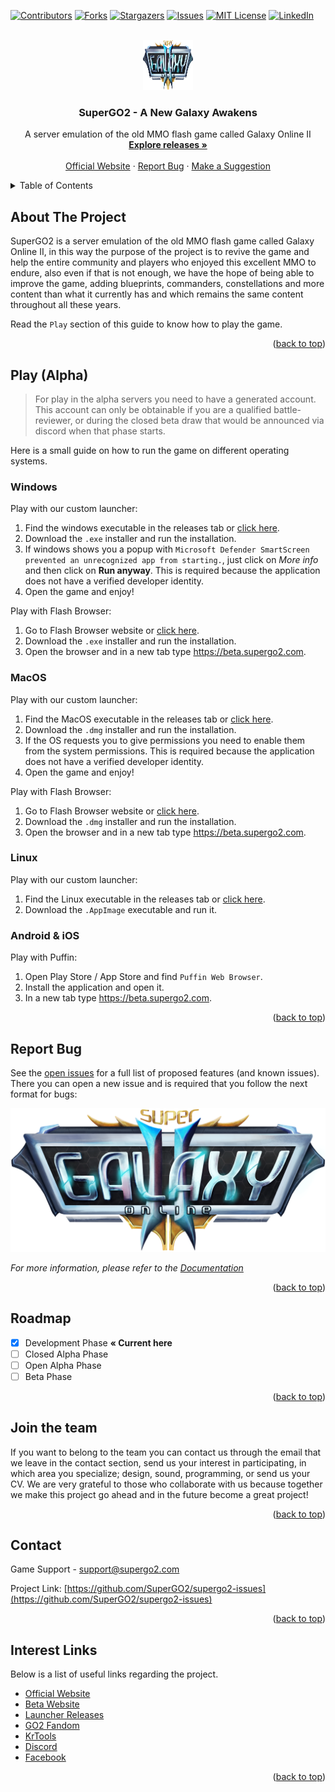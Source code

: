 

<div id="top"></div>

[![Contributors][contributors-shield]][contributors-url]
[![Forks][forks-shield]][forks-url]
[![Stargazers][stars-shield]][stars-url]
[![Issues][issues-shield]][issues-url]
[![MIT License][license-shield]][license-url]
[![LinkedIn][linkedin-shield]][linkedin-url]



<!-- PROJECT LOGO -->
<br />
<div align="center">
  <a href="https://github.com/othneildrew/Best-README-Template">
    <img src="images/logo.png" alt="Logo" width="80" height="80">
  </a>

  <h3 align="center">SuperGO2 - A New Galaxy Awakens</h3>

  <p align="center">
    A server emulation of the old MMO flash game called Galaxy Online II
    <br />
    <a href="https://github.com/SuperGO2/supergo2-issues/releases"><strong>Explore releases »</strong></a>
    <br />
    <br />
    <a href="https://supergo2.com">Official Website</a>
    ·
    <a href="https://github.com/SuperGO2/supergo2-issues/issues">Report Bug</a>
    ·
    <a href="https://github.com/SuperGO2/supergo2-issues/issues">Make a Suggestion</a>
  </p>
</div>



<!-- TABLE OF CONTENTS -->
<details>
  <summary>Table of Contents</summary>
  <ol>
    <li><a href="#about-the-project">About The Project</a></li>
    <li><a href="#play-(beta)">Play (Beta)</a>
      <ul>
        <li><a href="#windows">Windows</a></li>
        <li><a href="#macos">MacOS</a></li>
        <li><a href="#linux">Linux</a></li>
        <li><a href="#android-&-ios">Android & iOS</a></li>
      </ul>
    </li>
    <li><a href="#report-bug">Report Bug</a></li>
    <li><a href="#roadmap">Roadmap</a></li>
    <li><a href="#join-the-team">Join the team</a></li>
    <li><a href="#contact">Contact</a></li>
    <li><a href="#interest-links">Interest Links</a></li>
  </ol>
</details>



<!-- ABOUT THE PROJECT -->
## About The Project

SuperGO2 is a server emulation of the old MMO flash game called Galaxy Online II, in this way the purpose of the project is to revive the game and help the entire community and players who enjoyed this excellent MMO to endure, also even if that is not enough, we have the hope of being able to improve the game, adding blueprints, commanders, constellations and more content than what it currently has and which remains the same content throughout all these years.

Read the `Play` section of this guide to know how to play the game.

<p align="right">(<a href="#top">back to top</a>)</p>


<!-- GETTING STARTED -->
## Play (Alpha)

> For play in the alpha servers you need to have a generated account. This account can only be obtainable if you are a qualified battle-reviewer, or during the closed beta draw that would be announced via discord when that phase starts.

Here is a small guide on how to run the game on different operating systems.

### Windows

Play with our custom launcher:

1. Find the windows executable in the releases tab or [click here](https://github.com/SuperGO2/supergo2-issues/releases).
2. Download the `.exe` installer and run the installation.
3. If windows shows you a popup with `Microsoft Defender SmartScreen prevented an unrecognized app from starting.`, just click on _More info_ and then click on **Run anyway**. This is required because the application does not have a verified developer identity.
4. Open the game and enjoy!

Play with Flash Browser:

1. Go to Flash Browser website or [click here](https://flash.pm/browser/).
2. Download the `.exe` installer and run the installation.
3. Open the browser and in a new tab type https://beta.supergo2.com.

### MacOS

Play with our custom launcher:

1. Find the MacOS executable in the releases tab or [click here](https://github.com/SuperGO2/supergo2-issues/releases).
2. Download the `.dmg` installer and run the installation.
3. If the OS requests you to give permissions you need to enable them from the system permissions. This is required because the application does not have a verified developer identity.
4. Open the game and enjoy!

Play with Flash Browser:

1. Go to Flash Browser website or [click here](https://flash.pm/browser/).
2. Download the `.dmg` installer and run the installation.
3. Open the browser and in a new tab type https://beta.supergo2.com.

### Linux

Play with our custom launcher:

1. Find the Linux executable in the releases tab or [click here](https://github.com/SuperGO2/supergo2-issues/releases).
2. Download the `.AppImage` executable and run it.

### Android & iOS

Play with Puffin:

1. Open Play Store / App Store and find `Puffin Web Browser`.
2. Install the application and open it.
3. In a new tab type https://beta.supergo2.com.

<p align="right">(<a href="#top">back to top</a>)</p>



<!-- USAGE EXAMPLES -->
## Report Bug

See the [open issues](https://github.com/SuperGO2/supergo2-issues/issues) for a full list of proposed features (and known issues). There you can open a new issue and is required that you follow the next format for bugs:

<img src="images/logo.png" alt="Issue Example">

_For more information, please refer to the [Documentation](https://github.com/SuperGO2/supergo2-issues/wiki)_

<p align="right">(<a href="#top">back to top</a>)</p>



<!-- ROADMAP -->
## Roadmap

- [x] Development Phase **« Current here**
- [ ] Closed Alpha Phase
- [ ] Open Alpha Phase
- [ ] Beta Phase

<p align="right">(<a href="#top">back to top</a>)</p>



<!-- CONTRIBUTING -->
## Join the team

If you want to belong to the team you can contact us through the email that we leave in the contact section, send us your interest in participating, in which area you specialize; design, sound, programming, or send us your CV. We are very grateful to those who collaborate with us because together we make this project go ahead and in the future become a great project!

<p align="right">(<a href="#top">back to top</a>)</p>


<!-- CONTACT -->
## Contact

Game Support - support@supergo2.com

Project Link: [https://github.com/SuperGO2/supergo2-issues](https://github.com/SuperGO2/supergo2-issues)

<p align="right">(<a href="#top">back to top</a>)</p>



<!-- ACKNOWLEDGMENTS -->
## Interest Links

Below is a list of useful links regarding the project.

* [Official Website](https://supergo2.com)
* [Beta Website](https://beta.supergo2.com)
* [Launcher Releases](https://github.com/SuperGO2/supergo2-issues/releases)
* [GO2 Fandom](https://galaxyonlineii.fandom.com)
* [KrTools](https://krtools.deajae.co.uk)
* [Discord](https://discord.gg/ApPQErfvJw)
* [Facebook](https://www.facebook.com/supergo2)

<p align="right">(<a href="#top">back to top</a>)</p>



<!-- MARKDOWN LINKS & IMAGES -->
<!-- https://www.markdownguide.org/basic-syntax/#reference-style-links -->
[contributors-shield]: https://img.shields.io/github/contributors/othneildrew/Best-README-Template.svg?style=for-the-badge
[contributors-url]: https://github.com/othneildrew/Best-README-Template/graphs/contributors
[forks-shield]: https://img.shields.io/github/forks/othneildrew/Best-README-Template.svg?style=for-the-badge
[forks-url]: https://github.com/othneildrew/Best-README-Template/network/members
[stars-shield]: https://img.shields.io/github/stars/othneildrew/Best-README-Template.svg?style=for-the-badge
[stars-url]: https://github.com/othneildrew/Best-README-Template/stargazers
[issues-shield]: https://img.shields.io/github/issues/othneildrew/Best-README-Template.svg?style=for-the-badge
[issues-url]: https://github.com/othneildrew/Best-README-Template/issues
[license-shield]: https://img.shields.io/github/license/othneildrew/Best-README-Template.svg?style=for-the-badge
[license-url]: https://github.com/othneildrew/Best-README-Template/blob/master/LICENSE.txt
[linkedin-shield]: https://img.shields.io/badge/-LinkedIn-black.svg?style=for-the-badge&logo=linkedin&colorB=555
[linkedin-url]: https://linkedin.com/in/othneildrew
[product-screenshot]: images/screenshot.png

